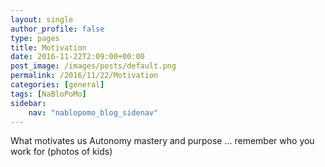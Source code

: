 ```yaml
---
layout: single
author_profile: false
type: pages
title: Motivation
date: 2016-11-22T2:09:00+00:00
post_image: /images/posts/default.png
permalink: /2016/11/22/Motivation
categories: [general]
tags: [NaBloPoMo]
sidebar:
    nav: "nablopomo_blog_sidenav"
---
```


What motivates us
Autonomy mastery and purpose
... remember who you work for (photos of kids)